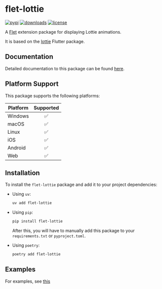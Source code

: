 # flet-lottie

[![pypi](https://img.shields.io/pypi/v/flet-lottie.svg)](https://pypi.python.org/pypi/flet-lottie)
[![downloads](https://static.pepy.tech/badge/flet-lottie/month)](https://pepy.tech/project/flet-lottie)
[![license](https://img.shields.io/github/license/flet-dev/flet-lottie.svg)](https://github.com/flet-dev/flet-lottie/blob/main/LICENSE)

A [Flet](https://flet.dev) extension package for displaying Lottie animations.

It is based on the [lottie](https://pub.dev/packages/lottie) Flutter package.

## Documentation

Detailed documentation to this package can be found [here](https://flet-dev.github.io/flet-lottie/).

## Platform Support

This package supports the following platforms:

| Platform | Supported |
|----------|:---------:|
| Windows  |     ✅     |
| macOS    |     ✅     |
| Linux    |     ✅     |
| iOS      |     ✅     |
| Android  |     ✅     |
| Web      |     ✅     |

## Installation

To install the `flet-lottie` package and add it to your project dependencies:

- Using `uv`:
    ```bash
    uv add flet-lottie
    ```

- Using `pip`:
    ```bash
    pip install flet-lottie
    ```
    After this, you will have to manually add this package to your `requirements.txt` or `pyproject.toml`.

- Using `poetry`:
    ```bash
    poetry add flet-lottie
    ```

## Examples

For examples, see [this](./examples)
